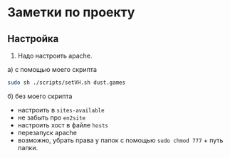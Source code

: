 # Заметки по проекту

## Настройка

1) Надо настроить apache.

a) с помощью моего скрипта
```bash
sudo sh ./scripts/setVH.sh dust.games
```

б) без моего скрипта
* настроить в `sites-available`
* не забыть про `en2site`
* настроить хост в файле `hosts`
* перезапуск apache
* возможно, убрать права у папок с помощью `sudo chmod 777` + путь папки.

